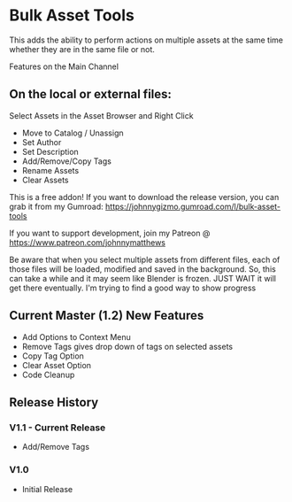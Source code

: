 
# Bulk Asset Tools

This adds the ability to perform actions on multiple assets at the same time whether they are in the same file or not.

Features on the Main Channel

## On the local or external files:

Select Assets in the Asset Browser and Right Click

-  Move to Catalog / Unassign
-  Set Author
-  Set Description
-  Add/Remove/Copy Tags
-  Rename Assets
-  Clear Assets

This is a free addon! If you want to download the release version, you can grab it from my Gumroad: https://johnnygizmo.gumroad.com/l/bulk-asset-tools

If you want to support development, join my Patreon @ https://www.patreon.com/johnnymatthews

Be aware that when you select multiple assets from different files, each of those files will be loaded, modified and saved in the background. So, this can take a while and it may seem like Blender is frozen. JUST WAIT it will get there eventually. I'm trying to find a good way to show progress

## Current Master (1.2) New Features
- Add Options to Context Menu 
- Remove Tags gives drop down of tags on selected assets
- Copy Tag Option
- Clear Asset Option
- Code Cleanup
  
## Release History
  
### V1.1 - Current Release
- Add/Remove Tags
### V1.0
- Initial Release
